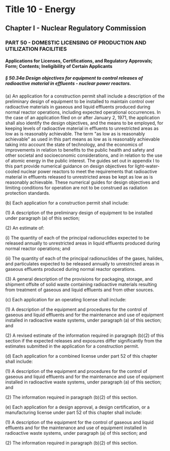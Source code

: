 
# Title 10 - Energy
## Chapter I - Nuclear Regulatory Commission
### PART 50 - DOMESTIC LICENSING OF PRODUCTION AND UTILIZATION FACILITIES
#### Applications for Licenses, Certifications, and Regulatory Approvals; Form; Contents; Ineligibility of Certain Applicants
##### § 50.34a Design objectives for equipment to control releases of radioactive material in effluents - nuclear power reactors.

(a) An application for a construction permit shall include a description of the preliminary design of equipment to be installed to maintain control over radioactive materials in gaseous and liquid effluents produced during normal reactor operations, including expected operational occurrences. In the case of an application filed on or after January 2, 1971, the application shall also identify the design objectives, and the means to be employed, for keeping levels of radioactive material in effluents to unrestricted areas as low as is reasonably achievable. The term "as low as is reasonably achievable" as used in this part means as low as is reasonably achievable taking into account the state of technology, and the economics of improvements in relation to benefits to the public health and safety and other societal and socioeconomic considerations, and in relation to the use of atomic energy in the public interest. The guides set out in appendix I to this part provide numerical guidance on design objectives for light-water-cooled nuclear power reactors to meet the requirements that radioactive material in effluents released to unrestricted areas be kept as low as is reasonably achievable. These numerical guides for design objectives and limiting conditions for operation are not to be construed as radiation protection standards.

(b) Each application for a construction permit shall include:

(1) A description of the preliminary design of equipment to be installed under paragraph (a) of this section;

(2) An estimate of:

(i) The quantity of each of the principal radionuclides expected to be released annually to unrestricted areas in liquid effluents produced during normal reactor operations; and

(ii) The quantity of each of the principal radionuclides of the gases, halides, and particulates expected to be released annually to unrestricted areas in gaseous effluents produced during normal reactor operations.

(3) A general description of the provisions for packaging, storage, and shipment offsite of solid waste containing radioactive materials resulting from treatment of gaseous and liquid effluents and from other sources.

(c) Each application for an operating license shall include:

(1) A description of the equipment and procedures for the control of gaseous and liquid effluents and for the maintenance and use of equipment installed in radioactive waste systems, under paragraph (a) of this section; and

(2) A revised estimate of the information required in paragraph (b)(2) of this section if the expected releases and exposures differ significantly from the estimates submitted in the application for a construction permit.

(d) Each application for a combined license under part 52 of this chapter shall include:

(1) A description of the equipment and procedures for the control of gaseous and liquid effluents and for the maintenance and use of equipment installed in radioactive waste systems, under paragraph (a) of this section; and

(2) The information required in paragraph (b)(2) of this section.

(e) Each application for a design approval, a design certification, or a manufacturing license under part 52 of this chapter shall include:

(1) A description of the equipment for the control of gaseous and liquid effluents and for the maintenance and use of equipment installed in radioactive waste systems, under paragraph (a) of this section; and

(2) The information required in paragraph (b)(2) of this section.
